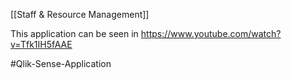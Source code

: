 [[Staff & Resource Management]]  

This application can be seen in https://www.youtube.com/watch?v=Tfk1IH5fAAE 

#Qlik-Sense-Application

